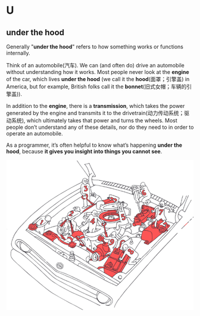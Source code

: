 # U

## under the hood

Generally "**under the hood**" refers to how something works or functions internally.

Think of an automobile(汽车). We can (and often do) drive an automobile without understanding how it works. Most people never look at the **engine** of the car, which lives **under the hood** (we call it the **hood**(面罩；引擎盖) in America, but for example, British folks call it the **bonnet**(旧式女帽；车辆的引擎盖)).

In addition to the **engine**, there is a **transmission**, which takes the power generated by the engine and transmits it to the drivetrain(动力传动系统；驱动系统), which ultimately takes that power and turns the wheels. Most people don’t understand any of these details, nor do they need to in order to operate an automobile.

As a programmer, it’s often helpful to know what’s happening **under the hood**, because **it gives you insight into things you cannot see**.

![](images/under-the-hood.gif)
